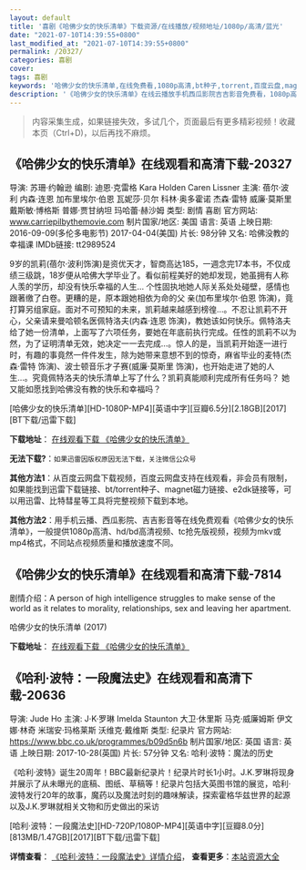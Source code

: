 ```yaml
---
layout: default
title: '喜剧《哈佛少女的快乐清单》下载资源/在线播放/视频地址/1080p/高清/蓝光'
date: "2021-07-10T14:39:55+0800"
last_modified_at: "2021-07-10T14:39:55+0800"
permalink: /20327/
categories: 喜剧
cover:
tags: 喜剧
keywords: '哈佛少女的快乐清单,在线免费看,1080p高清,bt种子,torrent,百度云盘,magnet,磁力链,迅雷下载资源'
description: '《哈佛少女的快乐清单》在线云播放手机西瓜影院吉吉影音免费看，1080p高清bd/hd未删减完整版和tc抢先枪版，mkv/mp4格式，附带bt/torrent种子、magnet/磁力链、百度云盘、网盘资源迅雷下载链接'
---
```


>内容采集生成，如果链接失效，多试几个，页面最后有更多精彩视频！收藏本页（Ctrl+D)，以后再找不麻烦。


## 《哈佛少女的快乐清单》在线观看和高清下载-20327

导演: 苏珊·约翰逊 编剧: 迪恩·克雷格 Kara Holden Caren Lissner 主演: 蓓尔·波利 内森·连恩 加布里埃尔·伯恩 瓦妮莎·贝尔 科林·奥多霍诺 杰森·雷特 威廉·莫斯里 戴斯敏·博格斯 普娜·贾甘纳坦 玛哈蕾·赫沙姆 类型: 剧情 喜剧 官方网站: www.carriepilbythemovie.com 制片国家/地区: 美国 语言: 英语 上映日期: 2016-09-09(多伦多电影节) 2017-04-04(美国) 片长: 98分钟 又名: 哈佛没教的幸福课 IMDb链接: tt2989524

9岁的凯莉(蓓尔·波利饰演)是资优天才，智商高达185，一週念完17本书，不仅成绩三级跳，18岁便从哈佛大学毕业了。看似前程美好的她却发现，她虽拥有人称人羡的学历，却没有快乐幸福的人生… 个性固执地她人际关系处处碰壁，感情也跟著缴了白卷。更糟的是，原本跟她相依为命的父 亲(加布里埃尔·伯恩 饰演)，竟打算另组家庭。面对不可预知的未来，凯莉越来越感到榜徨…。不忍让凯莉不开心，父亲请来曼哈顿名医佩特洛夫(内森·连恩 饰演)，教她该如何快乐。佩特洛夫给了她一份清单，上面写了六项任务，要她在年底前执行完成。任性的凯莉不以为然，为了证明清单无效，她决定一一去完成…。惊人的是，当凯莉开始逐一进行时，有趣的事竟然一件件发生，除为她带来意想不到的惊奇，麻省毕业的麦特(杰森·雷特 饰演)、波士顿音乐才子赛(威廉·莫斯里 饰演)，也开始走进了她的人生…。究竟佩特洛夫的快乐清单上写了什么？凯莉真能顺利完成所有任务吗？ 她又能如愿找到哈佛没有教的快乐和幸福吗？


[哈佛少女的快乐清单][HD-1080P-MP4][英语中字][豆瓣6.5分][2.18GB][2017][BT下载/迅雷下载]

**下载地址**： [在线观看下载 《哈佛少女的快乐清单》](https://www.btdx8.com/torrent/hfsndklqd_2017.html) 


**无法下载?**：`如果迅雷因版权原因无法下载，关注微信公众号 `

**其他方法1**：从百度云网盘下载视频，百度云网盘支持在线观看，非会员有限制，如果能找到迅雷下载链接、bt/torrent种子、magnet磁力链接、e2dk链接等，可以用迅雷、比特彗星等工具将完整视频下载到本地。

**其他方法2**：用手机云播、西瓜影院、吉吉影音等在线免费观看《哈佛少女的快乐清单》，一般提供1080p高清、hd/bd高清视频、tc抢先版视频，视频为mkv或mp4格式，不同站点视频质量和播放速度不同。


## 《哈佛少女的快乐清单》在线观看和高清下载-7814

剧情介绍：A person of high intelligence struggles to make sense of the world as it relates to morality, relationships, sex and leaving her apartment.


哈佛少女的快乐清单 (2017)

**下载地址**： [在线观看下载 《哈佛少女的快乐清单》](https://www.btbtdy.me/btdy/dy12184.html) 


## 《哈利·波特：一段魔法史》在线观看和高清下载-20636

导演: Jude Ho 主演: J·K·罗琳 Imelda Staunton 大卫·休里斯 马克·威廉姆斯 伊文娜·林奇 米瑞安·玛格莱斯 沃维克·戴维斯 类型: 纪录片 官方网站: https://www.bbc.co.uk/programmes/b09d5n6b 制片国家/地区: 英国 语言: 英语 上映日期: 2017-10-28(英国) 片长: 57分钟 又名: 哈利·波特：魔法的历史

《哈利·波特》诞生20周年！BBC最新纪录片！纪录片时长1小时。J.K.罗琳将现身并展示了从未曝光的底稿、图纸、草稿等！纪录片包括大英图书馆的展览，哈利·波特发行20年的故事，魔药以及魔法时刻的趣味解读，探索霍格华兹世界的起源以及J.K.罗琳就相关文物和历史做出的采访


[哈利·波特：一段魔法史][HD-720P/1080P-MP4][英语中字][豆瓣8.0分][813MB/1.47GB][2017][BT下载/迅雷下载]

**详情查看**： [《哈利·波特：一段魔法史》详情介绍](/movie/20636/)， **查看更多**：[本站资源大全](/movie/t/all/)

